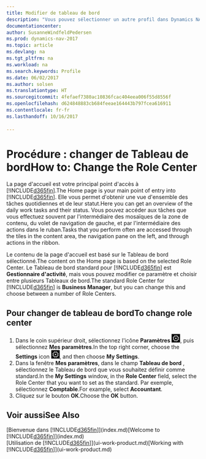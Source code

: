 ```yaml
---
title: Modifier de tableau de bord
description: "Vous pouvez sélectionner un autre profil dans Dynamics NAV pour modifier ce que vous voyez sur votre page Accueil."
documentationcenter: 
author: SusanneWindfeldPedersen
ms.prod: dynamics-nav-2017
ms.topic: article
ms.devlang: na
ms.tgt_pltfrm: na
ms.workload: na
ms.search.keywords: Profile
ms.date: 06/02/2017
ms.author: solsen
ms.translationtype: HT
ms.sourcegitcommit: 4fefaef7380ac10836fcac404eea006f55d8556f
ms.openlocfilehash: d624848883cb684feeae164443b797fcea616911
ms.contentlocale: fr-fr
ms.lasthandoff: 10/16/2017

---
```

# <a name="how-to-change-the-role-center"></a><span data-ttu-id="4e4fa-103">Procédure : changer de Tableau de bord</span><span class="sxs-lookup"><span data-stu-id="4e4fa-103">How to: Change the Role Center</span></span>
<span data-ttu-id="4e4fa-104">La page d'accueil est votre principal point d'accès à [!INCLUDE[d365fin](includes/d365fin_md.md)].</span><span class="sxs-lookup"><span data-stu-id="4e4fa-104">The Home page is your main point of entry into [!INCLUDE[d365fin](includes/d365fin_md.md)].</span></span> <span data-ttu-id="4e4fa-105">Elle vous permet d'obtenir une vue d'ensemble des tâches quotidiennes et de leur statut.</span><span class="sxs-lookup"><span data-stu-id="4e4fa-105">Here you can get an overview of the daily work tasks and their status.</span></span> <span data-ttu-id="4e4fa-106">Vous pouvez accéder aux tâches que vous effectuez souvent par l'intermédiaire des mosaïques de la zone de contenu, du volet de navigation de gauche, et par l'intermédiaire des actions dans le ruban.</span><span class="sxs-lookup"><span data-stu-id="4e4fa-106">Tasks that you perform often are accessed through the tiles in the content area, the navigation pane on the left, and through actions in the ribbon.</span></span>

<span data-ttu-id="4e4fa-107">Le contenu de la page d'accueil est basé sur le Tableau de bord sélectionné.</span><span class="sxs-lookup"><span data-stu-id="4e4fa-107">The content on the Home page is based on the selected Role Center.</span></span> <span data-ttu-id="4e4fa-108">Le Tableau de bord standard pour [!INCLUDE[d365fin](includes/d365fin_md.md)] est **Gestionnaire d'activité**, mais vous pouvez modifier ce paramètre et choisir entre plusieurs Tableaux de bord.</span><span class="sxs-lookup"><span data-stu-id="4e4fa-108">The standard Role Center for [!INCLUDE[d365fin](includes/d365fin_md.md)] is **Business Manager**, but you can change this and choose between a number of Role Centers.</span></span>

## <a name="to-change-role-center"></a><span data-ttu-id="4e4fa-109">Pour changer de tableau de bord</span><span class="sxs-lookup"><span data-stu-id="4e4fa-109">To change role center</span></span>
1. <span data-ttu-id="4e4fa-110">Dans le coin supérieur droit, sélectionnez l'icône **Paramètres** ![Paramètres](media/ui-experience/settings_icon_small.png "Icône Paramètres du tableau de bord"), puis sélectionnez **Mes paramètres**.</span><span class="sxs-lookup"><span data-stu-id="4e4fa-110">In the top right corner, choose the **Settings** icon ![Settings](media/ui-experience/settings_icon_small.png "Settings icon for role center"), and then choose **My Settings**.</span></span>
2. <span data-ttu-id="4e4fa-111">Dans la fenêtre **Mes paramètres**, dans le champ **Tableau de bord** , sélectionnez le Tableau de bord que vous souhaitez définir comme standard.</span><span class="sxs-lookup"><span data-stu-id="4e4fa-111">In the **My Settings** window, in the **Role Center** field, select the Role Center that you want to set as the standard.</span></span> <span data-ttu-id="4e4fa-112">Par exemple, sélectionnez **Comptable**.</span><span class="sxs-lookup"><span data-stu-id="4e4fa-112">For example, select **Accountant**.</span></span>
3. <span data-ttu-id="4e4fa-113">Cliquez sur le bouton **OK**.</span><span class="sxs-lookup"><span data-stu-id="4e4fa-113">Choose the **OK** button.</span></span>

## <a name="see-also"></a><span data-ttu-id="4e4fa-114">Voir aussi</span><span class="sxs-lookup"><span data-stu-id="4e4fa-114">See Also</span></span>
<span data-ttu-id="4e4fa-115">[Bienvenue dans [!INCLUDE[d365fin](includes/d365fin_md.md)]](index.md)</span><span class="sxs-lookup"><span data-stu-id="4e4fa-115">[Welcome to [!INCLUDE[d365fin](includes/d365fin_md.md)]](index.md)</span></span>  
<span data-ttu-id="4e4fa-116">[Utilisation de [!INCLUDE[d365fin](includes/d365fin_md.md)]](ui-work-product.md)</span><span class="sxs-lookup"><span data-stu-id="4e4fa-116">[Working with [!INCLUDE[d365fin](includes/d365fin_md.md)]](ui-work-product.md)</span></span>  

